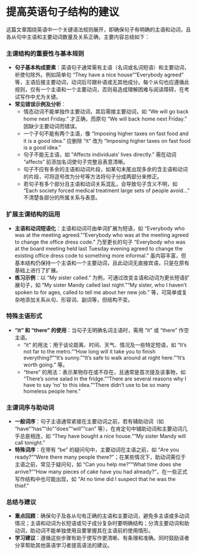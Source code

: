 # 提高英语句子结构的建议

这篇文章围绕英语中一个关键语法规则展开，即确保句子有明确的主语和动词，且各从句中主语和主要动词数量及关系正确，主要内容总结如下：

### 主谓结构的重要性与基本规则
- **句子基本构成要素**：英语句子通常需有主语（名词或名词短语）和主要动词，祈使句除外。例如简单句 “They have a nice house”“Everybody agreed” 等，主语后接主要动词，动词后可跟补语或无其他成分。每个从句也应遵循此规则，仅有一个主语和一个主要动词，否则易造成理解困难与阅读障碍，在考试写作中尤为关键。
- **常见错误示例及分析**：
    - 情态动词不能单独作主要动词，其后需接主要动词，如 “We will go back home next Friday.” 才正确，而原句 “We will back home next Friday.” 因缺少主要动词而错误。
    - 一个子句不能有两个主语，像 “Imposing higher taxes on fast food and it is a good idea.” 应删除 “it” 改为 “Imposing higher taxes on fast food is a good idea.”
    - 句子不能无主语，如 “Affects individuals’ lives directly.” 需在动词 “affects” 前添加名词使句子完整且表意清晰。
    - 句子不应有多余的主语和动词片段，如某句末尾出现多余的含主语和动词的片段，可将逗号改为分号等方法将句子分成两部分来修正。
    - 若句子有多个部分且主语和动词关系混乱，会导致句子含义不明，如 “Each society forced medical treatment large sets of people avoid...” 不清楚各部分的所属关系与表意。

### 扩展主谓结构的运用
- **主语和动词短语化**：主语和动词可由单词扩展为短语，如 “Everybody who was at the meeting agreed.”“Everybody who was at the meeting agreed to change the office dress code.” 乃至更长的句子 “Everybody who was at the board meeting held last Tuesday evening agreed to change the existing office dress code to something more informal.” 虽内容丰富，但基本结构仍保持一个主语和一个主要动词，且此动词无直接宾语，只是在原有基础上进行了扩展。
- **练习示例**：以 “My sister called.” 为例，可通过改变主语和动词为更长短语扩展句子，如 “My sister Mandy called last night.”“My sister, who I haven’t spoken to for ages, called to tell me about her new job.” 等，可简单或复杂地添加关系从句、形容词、副词等，但结构不变。

### 特殊主语形式
- **“it” 和 “there” 的使用**：当句子无明确名词主语时，需用 “it” 或 “there” 作空主语。
    - “it” 的用法：用于谈论距离、时间、天气、情况及一些特定短语，如 “It’s not far to the metro.”“How long will it take you to finish everything?”“It’s sunny.”“It’s safe to walk around at night here.”“It’s worth going.” 等。
    - “there” 的用法：表示某物存在或不存在，且通常是首次提及该事物，如 “There’s some salad in the fridge.”“There are several reasons why I have to say ‘no’ to this idea.”“There didn’t use to be so many homeless people here.”

### 主谓词序与助动词
- **一般词序**：句子主语通常紧接在主要动词之前，若有辅助动词（如 “have”“has”“do”“does”“will”“can” 等），在肯定句中辅助动词和主要动词几乎总是相连，如 “They have bought a nice house.”“My sister Mandy will call tonight.”
- **特殊词序**：在带有 “be” 的疑问句中，主要动词在主语之前，如 “Are you ready?”“Were there many people there?”；在某些情况下，助动词需位于主语之前，常见于疑问句，如 “Can you help me?”“What time does she arrive?”“How many pieces of cake have you had already?”，在一些正式写作结构中也可能出现，如 “At no time did I suspect that he was the thief.”

### 总结与建议
- **重点回顾**：确保句子及各从句有正确的主语和主要动词，避免多主语或多动词情况；主语和动词为长短语或句子成分复杂时要明确结构；分清主要动词和助动词，助动词不能单独使用且要掌握其在主语前的使用情形。
- **学习建议**：遵循这些步骤有助于使写作更清晰、有条理和准确。同时鼓励读者分享帮助其他英语学习者提高语法的建议。 
